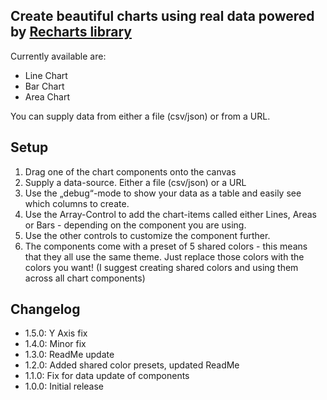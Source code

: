 ## Create beautiful charts using real data powered by [Recharts library](https://github.com/recharts/recharts)

Currently available are:
- Line Chart
- Bar Chart
- Area Chart

You can supply data from either a file (csv/json) or from a URL.

## Setup

1. Drag one of the chart components onto the canvas
2. Supply a data-source. Either a file (csv/json) or a URL
3. Use the „debug“-mode to show your data as a table and easily see which columns to create.
4. Use the Array-Control to add the chart-items called either Lines, Areas or Bars - depending on the component you are using.
5. Use the other controls to customize the component  further.
6. The components come with a preset of 5 shared colors - this means that they all use the same theme. Just replace those colors with the colors you want! (I suggest creating shared colors and using them across all chart components)

## Changelog

- 1.5.0: Y Axis fix
- 1.4.0: Minor fix
- 1.3.0: ReadMe update
- 1.2.0: Added shared color presets, updated ReadMe 
- 1.1.0: Fix for data update of components
- 1.0.0: Initial release